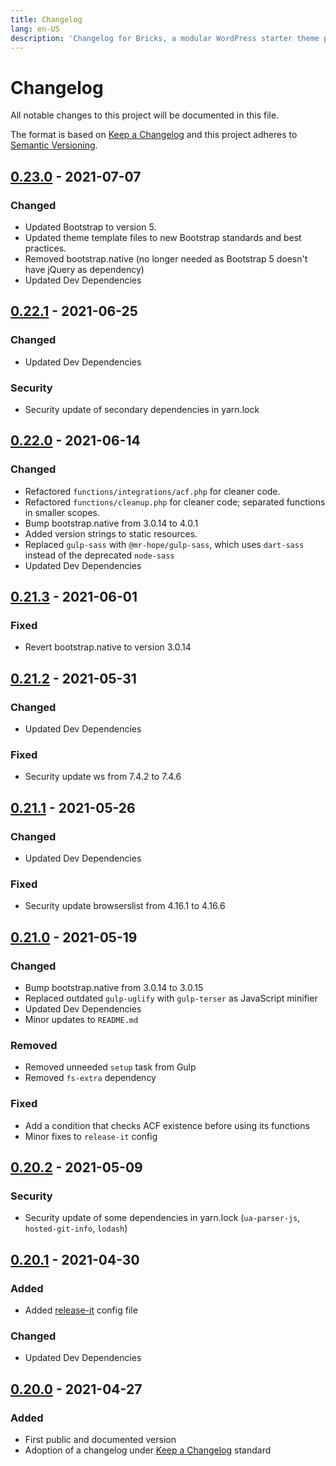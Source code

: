 ```yaml
---
title: Changelog
lang: en-US
description: 'Changelog for Bricks, a modular WordPress starter theme powered by Bootstrap 5 and Gulp'
---
```


# Changelog

All notable changes to this project will be documented in this file.

The format is based on [Keep a Changelog][Keep a Changelog] and this project adheres to [Semantic Versioning][Semantic Versioning].

## [0.23.0] - 2021-07-07

### Changed

-   Updated Bootstrap to version 5.
-   Updated theme template files to new Bootstrap standards and best practices.
-   Removed bootstrap.native (no longer needed as Bootstrap 5 doesn't have jQuery as dependency)
-   Updated Dev Dependencies

## [0.22.1] - 2021-06-25

### Changed

-   Updated Dev Dependencies

### Security

-   Security update of secondary dependencies in yarn.lock

## [0.22.0] - 2021-06-14

### Changed

-   Refactored `functions/integrations/acf.php` for cleaner code.
-   Refactored `functions/cleanup.php` for cleaner code; separated functions in smaller scopes.
-   Bump bootstrap.native from 3.0.14 to 4.0.1
-   Added version strings to static resources.
-   Replaced `gulp-sass` with `@mr-hope/gulp-sass`, which uses `dart-sass` instead of the deprecated `node-sass`
-   Updated Dev Dependencies

## [0.21.3] - 2021-06-01

### Fixed

-   Revert bootstrap.native to version 3.0.14

## [0.21.2] - 2021-05-31

### Changed

-   Updated Dev Dependencies

### Fixed

-   Security update ws from 7.4.2 to 7.4.6

## [0.21.1] - 2021-05-26

### Changed

-   Updated Dev Dependencies

### Fixed

-   Security update browserslist from 4.16.1 to 4.16.6

## [0.21.0] - 2021-05-19

### Changed

-   Bump bootstrap.native from 3.0.14 to 3.0.15
-   Replaced outdated `gulp-uglify` with `gulp-terser` as JavaScript minifier
-   Updated Dev Dependencies
-   Minor updates to `README.md`

### Removed

-   Removed unneeded `setup` task from Gulp
-   Removed `fs-extra` dependency

### Fixed

-   Add a condition that checks ACF existence before using its functions
-   Minor fixes to `release-it` config

## [0.20.2] - 2021-05-09

### Security

-   Security update of some dependencies in yarn.lock (`ua-parser-js`, `hosted-git-info`, `lodash`)

## [0.20.1] - 2021-04-30

### Added

-   Added [release-it](https://github.com/release-it/release-it) config file

### Changed

-   Updated Dev Dependencies

## [0.20.0] - 2021-04-27

### Added

-   First public and documented version
-   Adoption of a changelog under [Keep a Changelog][Keep a Changelog] standard

<!-- Links -->

[Keep a Changelog]: https://keepachangelog.com/

[Semantic Versioning]: https://semver.org/

<!-- Versions -->

[Unreleased]: https://github.com/stefanobartoletti/bricks/compare/master...devel

[0.23.0]: https://github.com/stefanobartoletti/bricks/compare/v0.22.1...v0.23.0

[0.22.1]: https://github.com/stefanobartoletti/bricks/compare/v0.22.0...v0.22.1

[0.22.0]: https://github.com/stefanobartoletti/bricks/compare/v0.21.3...v0.22.0

[0.21.3]: https://github.com/stefanobartoletti/bricks/compare/v0.21.2...v0.21.3

[0.21.2]: https://github.com/stefanobartoletti/bricks/compare/v0.21.1...v0.21.2

[0.21.1]: https://github.com/stefanobartoletti/bricks/compare/v0.21.0...v0.21.1

[0.21.0]: https://github.com/stefanobartoletti/bricks/compare/v0.20.2...v0.21.0

[0.20.2]: https://github.com/stefanobartoletti/bricks/compare/v0.20.1...v0.20.2

[0.20.1]: https://github.com/stefanobartoletti/bricks/compare/v0.20.0...v0.20.1

[0.20.0]: https://github.com/stefanobartoletti/bricks/releases/v0.20.0
